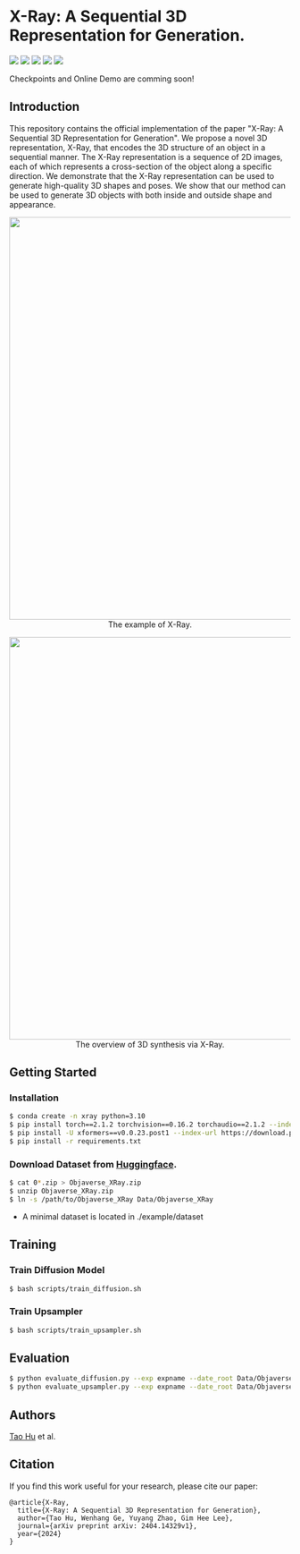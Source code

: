 # X-Ray: A Sequential 3D Representation for Generation.

<a href="https://tau-yihouxiang.github.io/projects/X-Ray/X-Ray.html"><img src="https://img.shields.io/badge/Project_Page-Online-EA3A97"></a> 
<a href="https://huggingface.co"><img src="https://img.shields.io/badge/%F0%9F%A4%97%20Model_Card-Huggingface-orange"></a> 
<a href="https://huggingface.co/spaces"><img src="https://img.shields.io/badge/%F0%9F%A4%97%20Gradio%20Demo-Huggingface-orange"></a> 
<a href="https://huggingface.co/datasets/yihouxiang/X-Ray"><img src="https://img.shields.io/badge/🤗%20Dataset-Huggingface-orange"></a> 
<a href="https://arxiv.org/abs/2404.14329"><img src="https://img.shields.io/badge/Paper_Arxiv-2404.14329-B31B1B.svg"></a>

Checkpoints and Online Demo are comming soon!

## Introduction
This repository contains the official implementation of the paper "X-Ray: A Sequential 3D Representation for Generation". We propose a novel 3D representation, X-Ray, that encodes the 3D structure of an object in a sequential manner. The X-Ray representation is a sequence of 2D images, each of which represents a cross-section of the object along a specific direction. We demonstrate that the X-Ray representation can be used to generate high-quality 3D shapes and poses. We show that our method can be used to generate 3D objects with both inside and outside shape and appearance.

<p align="center">
    <img width="720" src="https://tau-yihouxiang.github.io/projects/X-Ray/files/teasers.png"/>
    <br>
    The example of X-Ray.
</p>

<p align="center">
    <img width="720" src="https://tau-yihouxiang.github.io/projects/X-Ray/files/overview.png"/>
    <br>
    The overview of 3D synthesis via X-Ray.
</p>


## Getting Started
### Installation
```bash
$ conda create -n xray python=3.10
$ pip install torch==2.1.2 torchvision==0.16.2 torchaudio==2.1.2 --index-url https://download.pytorch.org/whl/cu118
$ pip install -U xformers==v0.0.23.post1 --index-url https://download.pytorch.org/whl/cu118
$ pip install -r requirements.txt
```

### Download Dataset from [Huggingface](https://huggingface.co/datasets/yihouxiang/X-Ray).
```bash
$ cat 0*.zip > Objaverse_XRay.zip
$ unzip Objaverse_XRay.zip
$ ln -s /path/to/Objaverse_XRay Data/Objaverse_XRay
```
* A minimal dataset is located in ./example/dataset

## Training
### Train Diffusion Model
```bash
$ bash scripts/train_diffusion.sh
```

### Train Upsampler
```bash
$ bash scripts/train_upsampler.sh
```

## Evaluation
```bash
$ python evaluate_diffusion.py --exp expname --date_root Data/Objaverse_XRay
$ python evaluate_upsampler.py --exp expname --date_root Data/Objaverse_XRay
```

## Authors
[Tao Hu](https://tau-yihouxiang.github.io) et al.


## Citation
If you find this work useful for your research, please cite our paper:
```
@article{X-Ray,
  title={X-Ray: A Sequential 3D Representation for Generation},
  author={Tao Hu, Wenhang Ge, Yuyang Zhao, Gim Hee Lee},
  journal={arXiv preprint arXiv: 2404.14329v1},
  year={2024}
}
```